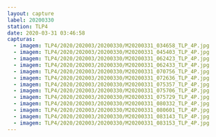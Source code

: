 ```yaml
---
layout: capture
label: 20200330
station: TLP4
date: 2020-03-31 03:46:58
capturas:
  - imagem: TLP4/2020/202003/20200330/M20200331_034658_TLP_4P.jpg
  - imagem: TLP4/2020/202003/20200330/M20200331_045403_TLP_4P.jpg
  - imagem: TLP4/2020/202003/20200330/M20200331_062423_TLP_4P.jpg
  - imagem: TLP4/2020/202003/20200330/M20200331_062433_TLP_4P.jpg
  - imagem: TLP4/2020/202003/20200330/M20200331_070756_TLP_4P.jpg
  - imagem: TLP4/2020/202003/20200330/M20200331_072636_TLP_4P.jpg
  - imagem: TLP4/2020/202003/20200330/M20200331_075357_TLP_4P.jpg
  - imagem: TLP4/2020/202003/20200330/M20200331_075706_TLP_4P.jpg
  - imagem: TLP4/2020/202003/20200330/M20200331_075729_TLP_4P.jpg
  - imagem: TLP4/2020/202003/20200330/M20200331_080332_TLP_4P.jpg
  - imagem: TLP4/2020/202003/20200330/M20200331_080601_TLP_4P.jpg
  - imagem: TLP4/2020/202003/20200330/M20200331_083143_TLP_4P.jpg
  - imagem: TLP4/2020/202003/20200330/M20200331_083153_TLP_4P.jpg
---
```

